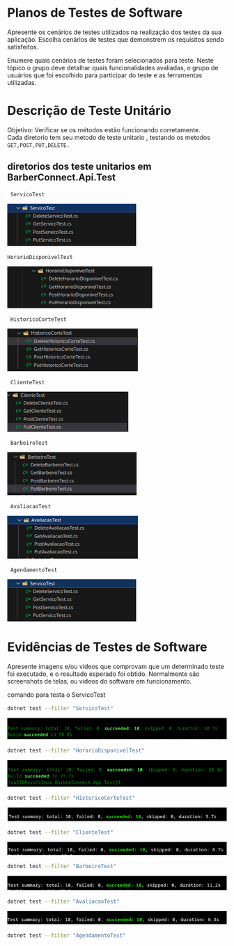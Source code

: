 # Planos de Testes de Software

Apresente os cenários de testes utilizados na realização dos testes da sua aplicação. Escolha cenários de testes que demonstrem os requisitos sendo satisfeitos.

Enumere quais cenários de testes foram selecionados para teste. Neste tópico o grupo deve detalhar quais funcionalidades avaliadas, o grupo de usuários que foi escolhido para participar do teste e as ferramentas utilizadas.

# Descrição de Teste Unitário
 Objetivo:
 Verificar se os métodos estão funcionando corretamente.<br>
 Cada diretorio tem seu metodo de teste unitario , testando os metodos ```GET,POST,PUT,DELETE.```

## diretorios dos teste unitarios  em BarberConnect.Api.Test
```
 ServicoTest
```
<img src="img/servicoTest.png" >

```
HorarioDisponivelTest
```
<img src="img/HorarioDisponivelTest.png" >

```
 HistoricoCorteTest
```
<img src="img/evHistoricoCorte.png" >

```
 ClienteTest
```
<img src="img/clienteTest.png" >

```
 BarbeiroTest
```
<img src="img/barbeiroTest.png" >

```
 AvaliacaoTest
```
<img src="img/avaliacaoTEst.png" >

```
 AgendamentoTest
```
<img src="img/servicoTest.png" >

# Evidências de Testes de Software

Apresente imagens e/ou vídeos que comprovam que um determinado teste foi executado, e o resultado esperado foi obtido. Normalmente são screenshots de telas, ou vídeos do software em funcionamento.

comando para testa o ServicoTest
```bash
dotnet test --filter "ServicoTest"
```

<img src="img/evServicoTest.png" >

```bash
dotnet test --filter "HorarioDisponivelTest"
```

<img src="img/evHorarioDisponivel.png" >



```bash
dotnet test --filter "HistoricoCorteTest"
```

<img src="img/ev2HistoricoCorteKitty.png" >


```bash
dotnet test --filter "ClienteTest"
```
<img src="img/evClienteTest.png" >


```bash
dotnet test --filter "BarbeiroTest"
```
<img src="img/evBarbeiroTest.png" >


```bash
dotnet test --filter "AvaliacaoTest"
```
<img src="img/evAvaliacaoTest.png" >



```bash
dotnet test --filter "AgendamentoTest"
```

